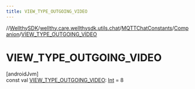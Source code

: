 ```yaml
---
title: VIEW_TYPE_OUTGOING_VIDEO
---
```

//[WellthySDK](../../../../index.html)/[wellthy.care.wellthysdk.utils.chat](../../index.html)/[MQTTChatConstants](../index.html)/[Companion](index.html)/[VIEW_TYPE_OUTGOING_VIDEO](-v-i-e-w_-t-y-p-e_-o-u-t-g-o-i-n-g_-v-i-d-e-o.html)



# VIEW_TYPE_OUTGOING_VIDEO



[androidJvm]\
const val [VIEW_TYPE_OUTGOING_VIDEO](-v-i-e-w_-t-y-p-e_-o-u-t-g-o-i-n-g_-v-i-d-e-o.html): [Int](https://kotlinlang.org/api/latest/jvm/stdlib/kotlin/-int/index.html) = 8




